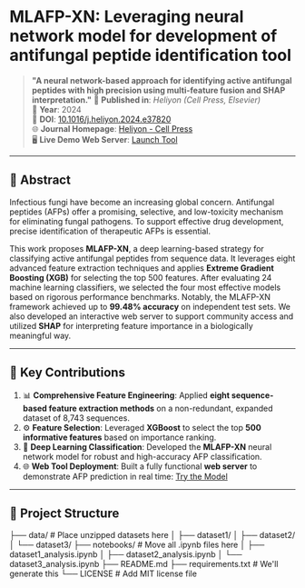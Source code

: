 # MLAFP-XN: Leveraging neural network model for development of antifungal peptide identification tool
> **"A neural network-based approach for identifying active antifungal peptides with high precision using multi-feature fusion and SHAP interpretation."**
📄 **Published in**: *Heliyon (Cell Press, Elsevier)*  
📅 **Year**: 2024  
🔗 **DOI**: [10.1016/j.heliyon.2024.e37820](https://doi.org/10.1016/j.heliyon.2024.e37820)  
🌐 **Journal Homepage**: [Heliyon - Cell Press](https://www.cell.com/heliyon)  
🖥️ **Live Demo Web Server**: [Launch Tool](https://immediate-rash-hire.anvil.app/)
---

## 🧠 Abstract

Infectious fungi have become an increasing global concern. Antifungal peptides (AFPs) offer a promising, selective, and low-toxicity mechanism for eliminating fungal pathogens. To support effective drug development, precise identification of therapeutic AFPs is essential.

This work proposes **MLAFP-XN**, a deep learning-based strategy for classifying active antifungal peptides from sequence data. It leverages eight advanced feature extraction techniques and applies **Extreme Gradient Boosting (XGB)** for selecting the top 500 features. After evaluating 24 machine learning classifiers, we selected the four most effective models based on rigorous performance benchmarks. Notably, the MLAFP-XN framework achieved up to **99.48% accuracy** on independent test sets. We also developed an interactive web server to support community access and utilized **SHAP** for interpreting feature importance in a biologically meaningful way.

---

## 🧪 Key Contributions

1. 📊 **Comprehensive Feature Engineering**: Applied **eight sequence-based feature extraction methods** on a non-redundant, expanded dataset of 8,743 sequences.
2. ⚙️ **Feature Selection**: Leveraged **XGBoost** to select the top **500 informative features** based on importance ranking.
3. 🧠 **Deep Learning Classification**: Developed the **MLAFP-XN** neural network model for robust and high-accuracy AFP classification.
4. 🌐 **Web Tool Deployment**: Built a fully functional **web server** to demonstrate AFP prediction in real time: [Try the Model](https://immediate-rash-hire.anvil.app/)

---
## 📁 Project Structure
├── data/ # Place unzipped datasets here
│ ├── dataset1/
│ ├── dataset2/
│ └── dataset3/
├── notebooks/ # Move all .ipynb files here
│ ├── dataset1_analysis.ipynb
│ ├── dataset2_analysis.ipynb
│ └── dataset3_analysis.ipynb
├── README.md
├── requirements.txt # We'll generate this
└── LICENSE # Add MIT license file



